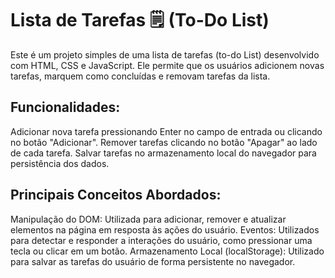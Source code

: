 <h1>Lista de Tarefas 🗒️ (To-Do List) </h1>
Este é um projeto simples de uma lista de tarefas (to-do List) desenvolvido com HTML, CSS e JavaScript. Ele permite que os usuários adicionem novas tarefas, marquem como concluídas e removam tarefas da lista.

<h2>Funcionalidades:</h2>
Adicionar nova tarefa pressionando Enter no campo de entrada ou clicando no botão "Adicionar".
Remover tarefas clicando no botão "Apagar" ao lado de cada tarefa.
Salvar tarefas no armazenamento local do navegador para persistência dos dados.

<h2>Principais Conceitos Abordados:</h2>
Manipulação do DOM: Utilizada para adicionar, remover e atualizar elementos na página em resposta às ações do usuário.
Eventos: Utilizados para detectar e responder a interações do usuário, como pressionar uma tecla ou clicar em um botão.
Armazenamento Local (localStorage): Utilizado para salvar as tarefas do usuário de forma persistente no navegador.
